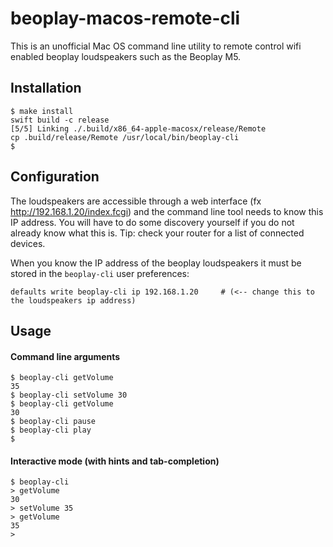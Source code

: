 # beoplay-macos-remote-cli

This is an unofficial Mac OS command line utility to remote control wifi enabled beoplay loudspeakers such as the Beoplay M5.

## Installation

```
$ make install
swift build -c release
[5/5] Linking ./.build/x86_64-apple-macosx/release/Remote
cp .build/release/Remote /usr/local/bin/beoplay-cli
$ 
```

## Configuration
The loudspeakers are accessible through a web interface (fx http://192.168.1.20/index.fcgi) and the command line tool needs to know this IP address. You will have to do some discovery yourself if you do not already know what this is. Tip: check your router for a list of connected devices.

When you know the IP address of the beoplay loudspeakers it must be stored in the `beoplay-cli` user preferences:

```
defaults write beoplay-cli ip 192.168.1.20     # (<-- change this to the loudspeakers ip address)
```

## Usage

#### Command line arguments
```
$ beoplay-cli getVolume
35
$ beoplay-cli setVolume 30
$ beoplay-cli getVolume
30
$ beoplay-cli pause
$ beoplay-cli play
$ 
```

#### Interactive mode (with hints and tab-completion)
```
$ beoplay-cli
> getVolume
30
> setVolume 35
> getVolume
35
> 
```